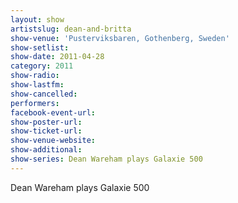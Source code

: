 ```yaml
---
layout: show
artistslug: dean-and-britta
show-venue: 'Pusterviksbaren, Gothenberg, Sweden'
show-setlist: 
show-date: 2011-04-28
category: 2011
show-radio: 
show-lastfm: 
show-cancelled: 
performers: 
facebook-event-url: 
show-poster-url: 
show-ticket-url: 
show-venue-website: 
show-additional:
show-series: Dean Wareham plays Galaxie 500
---
```


Dean Wareham plays Galaxie 500